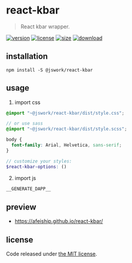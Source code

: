 # react-kbar
> React kbar wrapper.

[![version][version-image]][version-url]
[![license][license-image]][license-url]
[![size][size-image]][size-url]
[![download][download-image]][download-url]

## installation
```shell
npm install -S @jswork/react-kbar
```

## usage
1. import css
  ```scss
  @import "~@jswork/react-kbar/dist/style.css";

  // or use sass
  @import "~@jswork/react-kbar/dist/style.scss";

  body {
    font-family: Arial, Helvetica, sans-serif;
  }

  // customize your styles:
  $react-kbar-options: ()
  ```
2. import js
  ```js
__GENERATE_DAPP__
  ```

## preview
- https://afeiship.github.io/react-kbar/

## license
Code released under [the MIT license](https://github.com/afeiship/react-kbar/blob/master/LICENSE.txt).

[version-image]: https://img.shields.io/npm/v/@jswork/react-kbar
[version-url]: https://npmjs.org/package/@jswork/react-kbar

[license-image]: https://img.shields.io/npm/l/@jswork/react-kbar
[license-url]: https://github.com/afeiship/react-kbar/blob/master/LICENSE.txt

[size-image]: https://img.shields.io/bundlephobia/minzip/@jswork/react-kbar
[size-url]: https://github.com/afeiship/react-kbar/blob/master/dist/react-kbar.min.js

[download-image]: https://img.shields.io/npm/dm/@jswork/react-kbar
[download-url]: https://www.npmjs.com/package/@jswork/react-kbar
